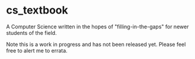 # cs_textbook
A Computer Science written in the hopes of "filling-in-the-gaps" for newer students of the field.

Note this is a work in progress and has not been released yet.  Please feel free to alert me to errata.
